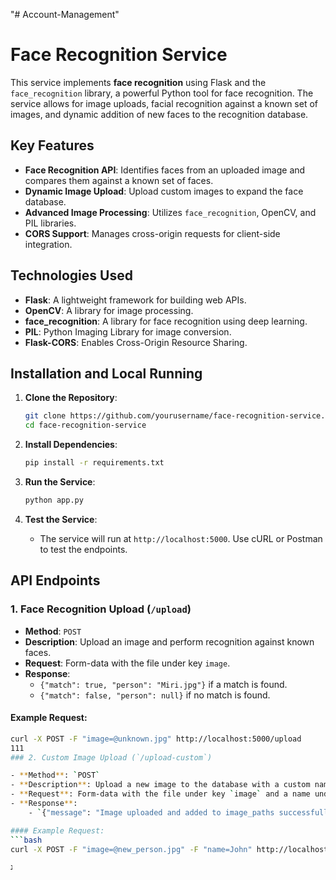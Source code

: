 "# Account-Management" 
# Face Recognition Service

This service implements **face recognition** using Flask and the `face_recognition` library, a powerful Python tool for face recognition. The service allows for image uploads, facial recognition against a known set of images, and dynamic addition of new faces to the recognition database.

## Key Features

- **Face Recognition API**: Identifies faces from an uploaded image and compares them against a known set of faces.
- **Dynamic Image Upload**: Upload custom images to expand the face database.
- **Advanced Image Processing**: Utilizes `face_recognition`, OpenCV, and PIL libraries.
- **CORS Support**: Manages cross-origin requests for client-side integration.

## Technologies Used

- **Flask**: A lightweight framework for building web APIs.
- **OpenCV**: A library for image processing.
- **face_recognition**: A library for face recognition using deep learning.
- **PIL**: Python Imaging Library for image conversion.
- **Flask-CORS**: Enables Cross-Origin Resource Sharing.

## Installation and Local Running

1. **Clone the Repository**:
    ```bash
    git clone https://github.com/yourusername/face-recognition-service.git
    cd face-recognition-service
    ```

2. **Install Dependencies**:
    ```bash
    pip install -r requirements.txt
    ```

3. **Run the Service**:
    ```bash
    python app.py
    ```

4. **Test the Service**:
    - The service will run at `http://localhost:5000`. Use cURL or Postman to test the endpoints.

## API Endpoints

### 1. Face Recognition Upload (`/upload`)

- **Method**: `POST`
- **Description**: Upload an image and perform recognition against known faces.
- **Request**: Form-data with the file under key `image`.
- **Response**:
    - `{"match": true, "person": "Miri.jpg"}` if a match is found.
    - `{"match": false, "person": null}` if no match is found.

#### Example Request:
```bash
curl -X POST -F "image=@unknown.jpg" http://localhost:5000/upload
111
### 2. Custom Image Upload (`/upload-custom`)

- **Method**: `POST`
- **Description**: Upload a new image to the database with a custom name.
- **Request**: Form-data with the file under key `image` and a name under `name`.
- **Response**:
    - `{"message": "Image uploaded and added to image_paths successfully"}`.

#### Example Request:
```bash
curl -X POST -F "image=@new_person.jpg" -F "name=John" http://localhost:5000/upload-custom

נ
